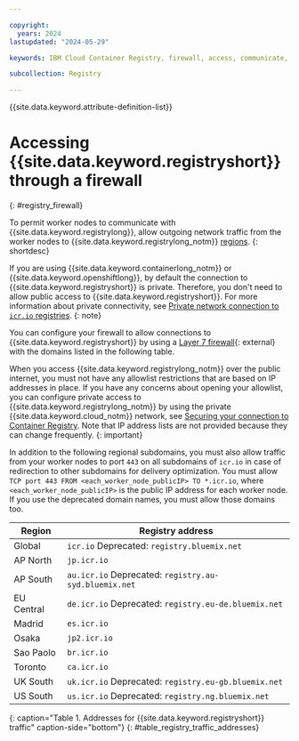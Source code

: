 ```yaml
---

copyright:
  years: 2024
lastupdated: "2024-05-29"

keywords: IBM Cloud Container Registry, firewall, access, communicate, domains, subdomains, traffic, allowlist

subcollection: Registry

---
```


{{site.data.keyword.attribute-definition-list}}

# Accessing {{site.data.keyword.registryshort}} through a firewall
{: #registry_firewall}

To permit worker nodes to communicate with {{site.data.keyword.registrylong}}, allow outgoing network traffic from the worker nodes to {{site.data.keyword.registrylong_notm}} [regions](/docs/Registry?topic=Registry-registry_overview#registry_regions).
{: shortdesc}

If you are using {{site.data.keyword.containerlong_notm}} or {{site.data.keyword.openshiftlong}}, by default the connection to {{site.data.keyword.registryshort}} is private. Therefore, you don't need to allow public access to {{site.data.keyword.registryshort}}. For more information about private connectivity, see [Private network connection to `icr.io` registries](/docs/containers?topic=containers-registry#cluster_registry_auth_private).
{: note}

You can configure your firewall to allow connections to {{site.data.keyword.registryshort}} by using a [Layer 7 firewall](https://nordlayer.com/learn/firewall/layer-7/){: external} with the domains listed in the following table.

When you access {{site.data.keyword.registrylong_notm}} over the public internet, you must not have any allowlist restrictions that are based on IP addresses in place. If you have any concerns about opening your allowlist, you can configure private access to {{site.data.keyword.registrylong_notm}} by using the private {{site.data.keyword.cloud_notm}} network, see [Securing your connection to Container Registry](/docs/Registry?topic=Registry-registry_private). Note that IP address lists are not provided because they can change frequently.
{: important}

In addition to the following regional subdomains, you must also allow traffic from your worker nodes to port `443` on all subdomains of `icr.io` in case of redirection to other subdomains for delivery optimization. You must allow `TCP port 443 FROM <each_worker_node_publicIP> TO *.icr.io`, where `<each_worker_node_publicIP>` is the public IP address for each worker node. If you use the deprecated domain names, you must allow those domains too.

| Region | Registry address  |
|---------------|-------------|
| Global | `icr.io` Deprecated: `registry.bluemix.net` |
| AP North | `jp.icr.io` |
| AP South | `au.icr.io` Deprecated: `registry.au-syd.bluemix.net` |
| EU Central | `de.icr.io` Deprecated: `registry.eu-de.bluemix.net` |
| Madrid | `es.icr.io` |
| Osaka | `jp2.icr.io` |
| Sao Paolo | `br.icr.io` |
| Toronto | `ca.icr.io` |
| UK South | `uk.icr.io` Deprecated: `registry.eu-gb.bluemix.net` |
| US South | `us.icr.io` Deprecated: `registry.ng.bluemix.net` |
{: caption="Table 1. Addresses for {{site.data.keyword.registryshort}} traffic" caption-side="bottom"}
{: #table_registry_traffic_addresses}
